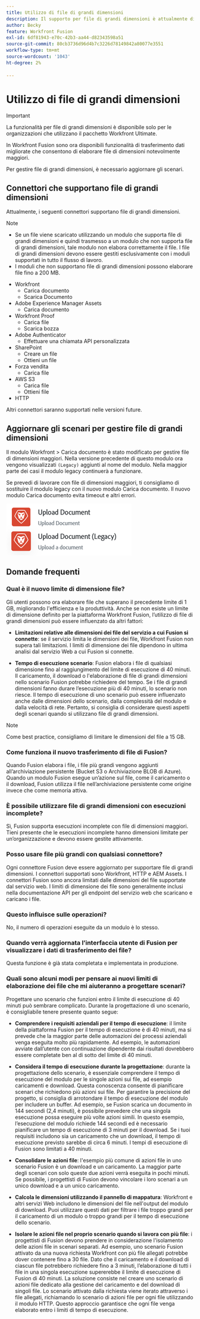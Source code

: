 ```yaml
---
title: Utilizzo di file di grandi dimensioni
description: Il supporto per file di grandi dimensioni è attualmente disponibile per i connettori Workfront e HTTP.
author: Becky
feature: Workfront Fusion
exl-id: 6df81943-e70c-42b3-aa44-d82343598a51
source-git-commit: 80cb3736d96d4b7c3226d78149842a80077e3551
workflow-type: tm+mt
source-wordcount: '1043'
ht-degree: 2%

---
```


# Utilizzo di file di grandi dimensioni

>[!IMPORTANT]
>
>La funzionalità per file di grandi dimensioni è disponibile solo per le organizzazioni che utilizzano il pacchetto Workfront Ultimate.

In Workfront Fusion sono ora disponibili funzionalità di trasferimento dati migliorate che consentono di elaborare file di dimensioni notevolmente maggiori.

Per gestire file di grandi dimensioni, è necessario aggiornare gli scenari.

## Connettori che supportano file di grandi dimensioni

Attualmente, i seguenti connettori supportano file di grandi dimensioni.

>[!NOTE]
>
>* Se un file viene scaricato utilizzando un modulo che supporta file di grandi dimensioni e quindi trasmesso a un modulo che non supporta file di grandi dimensioni, tale modulo non elabora correttamente il file. I file di grandi dimensioni devono essere gestiti esclusivamente con i moduli supportati in tutto il flusso di lavoro.
>* I moduli che non supportano file di grandi dimensioni possono elaborare file fino a 200 MB.

* Workfront
   * Carica documento
   * Scarica Documento
* Adobe Experience Manager Assets
   * Carica documento
* Workfront Proof
   * Carica file
   * Scarica bozza
* Adobe Authenticator
   * Effettuare una chiamata API personalizzata
* SharePoint
   * Creare un file
   * Ottieni un file
* Forza vendita
   * Carica file
* AWS S3
   * Carica file
   * Ottieni file
* HTTP

Altri connettori saranno supportati nelle versioni future.

## Aggiornare gli scenari per gestire file di grandi dimensioni

Il modulo Workfront > Carica documento è stato modificato per gestire file di dimensioni maggiori. Nella versione precedente di questo modulo ora vengono visualizzati `(Legacy)` aggiunti al nome del modulo. Nella maggior parte dei casi il modulo legacy continuerà a funzionare.

Se prevedi di lavorare con file di dimensioni maggiori, ti consigliamo di sostituire il modulo legacy con il nuovo modulo Carica documento. Il nuovo modulo Carica documento evita timeout e altri errori.

![Carica documento](assets/new-upload-document.png)

## Domande frequenti

### Qual è il nuovo limite di dimensione file?

Gli utenti possono ora elaborare file che superano il precedente limite di 1 GB, migliorando l&#39;efficienza e la produttività.  Anche se non esiste un limite di dimensione definito per la piattaforma Workfront Fusion, l’utilizzo di file di grandi dimensioni può essere influenzato da altri fattori:

* **Limitazioni relative alle dimensioni dei file del servizio a cui Fusion si connette**: se il servizio limita le dimensioni dei file, Workfront Fusion non supera tali limitazioni. I limiti di dimensione dei file dipendono in ultima analisi dal servizio Web a cui Fusion si connette.

* **Tempo di esecuzione scenario**: Fusion elabora i file di qualsiasi dimensione fino al raggiungimento del limite di esecuzione di 40 minuti. Il caricamento, il download o l&#39;elaborazione di file di grandi dimensioni nello scenario Fusion potrebbe richiedere del tempo. Se i file di grandi dimensioni fanno durare l’esecuzione più di 40 minuti, lo scenario non riesce. Il tempo di esecuzione di uno scenario può essere influenzato anche dalle dimensioni dello scenario, dalla complessità del modulo e dalla velocità di rete. Pertanto, si consiglia di considerare questi aspetti degli scenari quando si utilizzano file di grandi dimensioni.

>[!NOTE]
>
>Come best practice, consigliamo di limitare le dimensioni del file a 15 GB.

### Come funziona il nuovo trasferimento di file di Fusion?

Quando Fusion elabora i file, i file più grandi vengono aggiunti all’archiviazione persistente (Bucket S3 o Archiviazione BLOB di Azure). Quando un modulo Fusion esegue un’azione sul file, come il caricamento o il download, Fusion utilizza il file nell’archiviazione persistente come origine invece che come memoria attiva.

### È possibile utilizzare file di grandi dimensioni con esecuzioni incomplete?

Sì, Fusion supporta esecuzioni incomplete con file di dimensioni maggiori. Tieni presente che le esecuzioni incomplete hanno dimensioni limitate per un’organizzazione e devono essere gestite attivamente.

### Posso usare file più grandi con qualsiasi connettore?

Ogni connettore Fusion deve essere aggiornato per supportare file di grandi dimensioni. I connettori supportati sono Workfront, HTTP e AEM Assets. I connettori Fusion sono ancora limitati dalle dimensioni del file supportate dal servizio web. I limiti di dimensione dei file sono generalmente inclusi nella documentazione API per gli endpoint del servizio web che scaricano e caricano i file.

### Questo influisce sulle operazioni?

No, il numero di operazioni eseguite da un modulo è lo stesso.

### Quando verrà aggiornata l’interfaccia utente di Fusion per visualizzare i dati di trasferimento dei file?

Questa funzione è già stata completata e implementata in produzione.

### Quali sono alcuni modi per pensare ai nuovi limiti di elaborazione dei file che mi aiuteranno a progettare scenari?

Progettare uno scenario che funzioni entro il limite di esecuzione di 40 minuti può sembrare complicato. Durante la progettazione di uno scenario, è consigliabile tenere presente quanto segue:

* **Comprendere i requisiti aziendali per il tempo di esecuzione**: il limite della piattaforma Fusion per il tempo di esecuzione è di 40 minuti, ma si prevede che la maggior parte delle automazioni dei processi aziendali venga eseguita molto più rapidamente. Ad esempio, le automazioni avviate dall’utente con continuazione dipendente dai risultati dovrebbero essere completate ben al di sotto del limite di 40 minuti.
* **Considera il tempo di esecuzione durante la progettazione**: durante la progettazione dello scenario, è essenziale comprendere il tempo di esecuzione del modulo per le singole azioni sui file, ad esempio caricamenti e download. Questa conoscenza consente di pianificare scenari che richiedono più azioni sui file.  Per garantire la precisione del progetto, si consiglia di arrotondare il tempo di esecuzione del modulo per includere un buffer.
Ad esempio, se Fusion scarica un documento in 144 secondi (2,4 minuti), è possibile prevedere che una singola esecuzione possa eseguire più volte azioni simili. In questo esempio, l’esecuzione del modulo richiede 144 secondi ed è necessario pianificare un tempo di esecuzione di 3 minuti per il download. Se i tuoi requisiti includono sia un caricamento che un download, il tempo di esecuzione previsto sarebbe di circa 6 minuti. I tempi di esecuzione di Fusion sono limitati a 40 minuti.

* **Consolidare le azioni file**: l&#39;esempio più comune di azioni file in uno scenario Fusion è un download e un caricamento. La maggior parte degli scenari con solo queste due azioni verrà eseguita in pochi minuti. Se possibile, i progettisti di Fusion devono vincolare i loro scenari a un unico download e a un unico caricamento.

* **Calcola le dimensioni utilizzando il pannello di mappatura**: Workfront e altri servizi Web includono le dimensioni del file nell&#39;output del modulo di download. Puoi utilizzare questi dati per filtrare i file troppo grandi per il caricamento di un modulo o troppo grandi per il tempo di esecuzione dello scenario.

* **Isolare le azioni file nel proprio scenario quando si lavora con più file**: i progettisti di Fusion devono prendere in considerazione l&#39;isolamento delle azioni file in scenari separati. Ad esempio, uno scenario Fusion attivato da una nuova richiesta Workfront con più file allegati potrebbe dover contenere fino a 30 file. Dato che il caricamento e il download di ciascun file potrebbero richiedere fino a 3 minuti, l’elaborazione di tutti i file in una singola esecuzione supererebbe il limite di esecuzione di Fusion di 40 minuti. La soluzione consiste nel creare uno scenario di azioni file dedicato alla gestione del caricamento e del download di singoli file. Lo scenario attivato dalla richiesta viene iterato attraverso i file allegati, richiamando lo scenario di azioni file per ogni file utilizzando il modulo HTTP. Questo approccio garantisce che ogni file venga elaborato entro i limiti di tempo di esecuzione.

<!--
## Connectors that do not support large files

Some Fusion connectors do not support large files. For these connectors, Fusion's total processing capacity for files is **1 GB**. 

This limit is based on a total memory cost. Every operation contributes to that cost. If a single file of 400 MB is downloaded and uploaded then the total cost to the file capacity would be 800 MB.

The following connectors do **not** support large files. 

* Archive
* Box
* Convert
* CSV
* Datastores
* Flow control
* FTP
* JSON
* JWT
* Markdown
* Math
* Microsoft Word templates
* MIME
* Microsoft SQL
* SFTP
* Adobe Acrobat Sign
* SOAP
* Tools
* XML

If a connector is not on this list, it does not support large files. For these connectors, Fusion's total processing capacity for files is **1 GB**. 

This limit is based on a total memory cost. Every operation contributes to that cost. If a single file of 400 MB is downloaded and uploaded then the total cost to the file capacity would be 800 MB.-->






<!--## Connectors that support large files

The following connectors support large files.

Workfront
HTTP
Webhooks
Salesforce
Microsoft Email
Workfront Proof
AEM Assets
Email
Slack
Jira
Microsoft Excel
SharePoint
Frame.io
Adobe PDF Services
Marketo
Azure Devops 
Google Email
Jira Server
Google Sheets
Microsoft OneDrive
ServiceNow 
AWS S3
Bynder
OneDrive Business
Adobe Authenticator
Google Drive
Microsoft Dynamics
Google Docs
NetSuite
Airtable
Azure AD
QuickBase 
Adobe Target
Adobe Campaign Classic
Microsoft Calendar
Workfront Planning
HubSpot CRM  
DropBox
Cloud Convert
Egnyte
Adobe Firefly
OpenAI / Chat GPT
Allocadia
Cvent
GitLab 
Google Team Drive
Google Calendar
Workfront SDL Managed Translation
Widen
Workfront Boards
Google Slides
Qualtrics
Microsoft Power BI
Adobe Photoshop
Anaplan
DocuSign 
MariaDB
Adobe Creative Cloud Libraries
Figma
AEM Forms
Datadog
GitHub 
Google Forms
Adobe I/O Events
Trello
Workday
Adobe Journey Optimizer
Adobe Lightroom


If a file is not on this list, it does not support large files. For these connectors, Fusion's total processing capacity for files is **1 GB**. 

This limit is based on a total memory cost. Every operation contributes to that cost. If a single file of 400 MB is downloaded and uploaded then the total cost to the file capacity would be 800 MB.

-->
